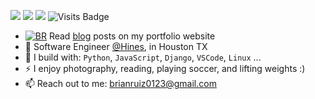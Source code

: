 
[<img src="https://img.shields.io/badge/github-%2312100E.svg?&style=for-the-badge&logo=github&logoColor=white&color=black" />](https://github.com/BrianRuizy)
[<img src="https://img.shields.io/badge/gitlab-%2312100E.svg?&style=for-the-badge&logo=gitlab&logoColor=white&color=9b51e0" />](https://github.com/BrianRuizy) 
[<img src="https://img.shields.io/badge/linkedin-%230077B5.svg?&style=for-the-badge&logo=linkedin&logoColor=white" />](https://www.linkedin.com/in/brianruizy/) 
![Visits Badge](https://badges.pufler.dev/visits/brianruizy/brianruizy?style=for-the-badge ) 

- [![BR](https://brianruizy.com/favicons/favicon-16x16.png)](https://brianruizy.com/) 
Read [blog](https://brianruizy.com/) posts on my portfolio website
- 🏢 Software Engineer [@Hines](https://www.hines.com/), in Houston TX
- 🧰 I build with: `Python`, `JavaScript`, `Django`, `VSCode`, `Linux` ...
- ⚡ I enjoy photography, reading, playing soccer, and lifting weights :)
- 📫 Reach out to me: brianruiz0123@gmail.com
